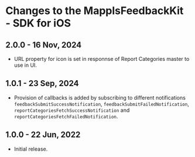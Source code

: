 # Changes to the MapplsFeedbackKit - SDK for iOS

## 2.0.0 - 16 Nov, 2024

- URL property for icon is set in responnse of Report Categories master to use in UI.

## 1.0.1 - 23 Sep, 2024

- Provision of callbacks is added by subscribing to different notifications `feedbackSubmitSuccessNotification`, `feedbackSubmitFailedNotification`, `reportCategoriesFetchSuccessNotification` and `reportCategoriesFetchFailedNotification`.

## 1.0.0 - 22 Jun, 2022

- Initial release.
